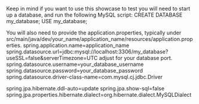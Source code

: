 Keep in mind if you want to use this showcase to test you will need to start up a database, and run the following MySQL script: 
CREATE DATABASE my_database;
USE my_database;

You will also need to provide the application.properties, typically under src/main/java/dev/your_name/application_name/resources/application.properties.
spring.application.name=application_name
spring.datasource.url=jdbc:mysql://localhost:3306/my_database?useSSL=false&serverTimezone=UTC  adjust for your database port. 
spring.datasource.username=your_database_username
spring.datasource.password=your_database_password
spring.datasource.driver-class-name=com.mysql.cj.jdbc.Driver

spring.jpa.hibernate.ddl-auto=update
spring.jpa.show-sql=false
spring.jpa.properties.hibernate.dialect=org.hibernate.dialect.MySQLDialect
